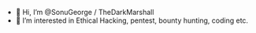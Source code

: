 - 👋 Hi, I’m @SonuGeorge / TheDarkMarshall
- 👀 I’m interested in Ethical Hacking, pentest, bounty hunting, coding etc.
